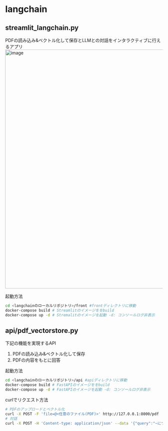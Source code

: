 # langchain
## streamlit_langchain.py
PDFの読み込み&ベクトル化して保存とLLMとの対話をインタラクティブに行えるアプリ
<img width="764" alt="image" src="https://github.com/Yoshifumi12321/langchain/assets/40589677/37db53f1-bf70-4936-8ebb-5d1bc931a96f">

起動方法
```bash
cd <langchainのローカルリポジトリ>/front #frontディレクトリに移動
docker-compose build # Streamlitのイメージををbuild
docker-compose up -d # Stremalitのイメージを起動 -d: コンソールログ非表示
```

## api/pdf_vectorstore.py
下記の機能を実現するAPI
1. PDFの読み込み&ベクトル化して保存
2. PDFの内容をもとに回答

起動方法
```bash
cd <langchainのローカルリポジトリ>/api #apiディレクトリに移動
docker-compose build # FastAPIのイメージををbuild
docker-compose up -d # FastAPIのイメージを起動 -d: コンソールログ非表示
```

curlでリクエスト方法
```bash
# PDFのアップロードとベクトル化
curl -X POST -F 'file=@<任意のファイル(PDF)>' http://127.0.0.1:8000/pdf
# 対話
curl -X POST -H 'Content-type: application/json' --data '{"query":"~について教えて"}' 'http://127.0.0.1:8000/chat'
```

